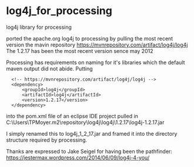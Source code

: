 # log4j_for_processing
log4j library for processing

ported the apache.org log4j to processing by
pulling the most recent version the mavin repository https://mvnrepository.com/artifact/log4j/log4j  
The 1.2.17 has been the most recent version sence may 2012

Processing has requirements on naming for it's libraries which the default maven output did not abide.
Putting
```
  <!-- https://mvnrepository.com/artifact/log4j/log4j -->
  <dependency>
      <groupId>log4j</groupId>
      <artifactId>log4j</artifactId>
      <version>1.2.17</version>
  </dependency>
```  
into the pom.xml file of an eclipse IDE project pulled in  
C:\Users\TPMoyer\.m2\repository\log4j\log4j\1.2.17\log4j-1.2.17.jar

I simply renamed this to log4j_1_2_17.jar and framed it into the directory structure required by processing.

Thanks are expressed to Jake Seigel for having been the pathfinder:   https://jestermax.wordpress.com/2014/06/09/log4j-4-you/
